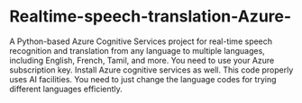 # Realtime-speech-translation-Azure-
A Python-based Azure Cognitive Services project for real-time speech recognition and translation from any language to multiple languages, including English, French, Tamil, and more.
You need to use your Azure subscription key.
Install Azure cognitive services as well.
This code properly uses AI facilities.
You need to just change the language codes for trying different languages efficiently.
